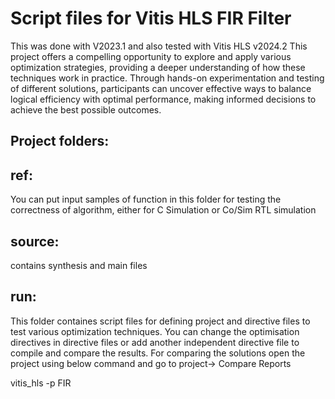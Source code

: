 # Script files for Vitis HLS FIR Filter
This was done with V2023.1 and also tested with Vitis HLS v2024.2
This project offers a compelling opportunity to explore and apply various optimization strategies, providing a deeper understanding of how these techniques work in practice. Through hands-on experimentation and testing of different solutions, participants can uncover effective ways to balance logical efficiency with optimal performance, making informed decisions to achieve the best possible outcomes.

## Project folders:


## ref:
You can put input samples of function in this folder for testing the correctness of algorithm, either for C Simulation or Co/Sim RTL simulation

## source:
contains synthesis and main files

## run:
This folder containes script files for defining project and directive files to test various optimization techniques.
You can change the optimisation directives in directive files or add another independent directive file to compile and compare the results.
For comparing the solutions open the project using below command and go to project-> Compare Reports

vitis_hls -p FIR